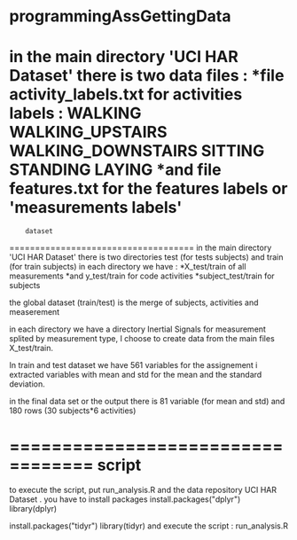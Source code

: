 # programmingAssGettingData

 in the main directory 'UCI HAR Dataset' there is two data files :
     *file activity_labels.txt for activities labels :  WALKING WALKING_UPSTAIRS WALKING_DOWNSTAIRS SITTING STANDING LAYING
     *and file features.txt for the features labels or 'measurements labels'
==================================
 		dataset
====================================
in the main directory 'UCI HAR Dataset' there is two directories test (for tests subjects) and train (for train subjects)
in each directory we have :
                    *X_test/train of all measurements 
                    *and y_test/train for code activities
                    *subject_test/train for subjects

the global dataset (train/test) is the merge of subjects, activities and measerement

in each directory we have a directory Inertial Signals for measurement splited by measurement type, I choose to create data from the main files  X_test/train.

In train and test dataset we have 561 variables for the assignement i extracted variables with mean and std for the mean and the standard deviation.


in the final data set or the output there is 81 variable (for mean and std) and 180 rows (30 subjects*6 activities)

==================================
 		script
====================================

to execute  the script, put run_analysis.R and the data repository UCI HAR Dataset . 
you have to install packages
install.packages("dplyr")
library(dplyr)

install.packages("tidyr")
library(tidyr)
and execute the script : run_analysis.R 